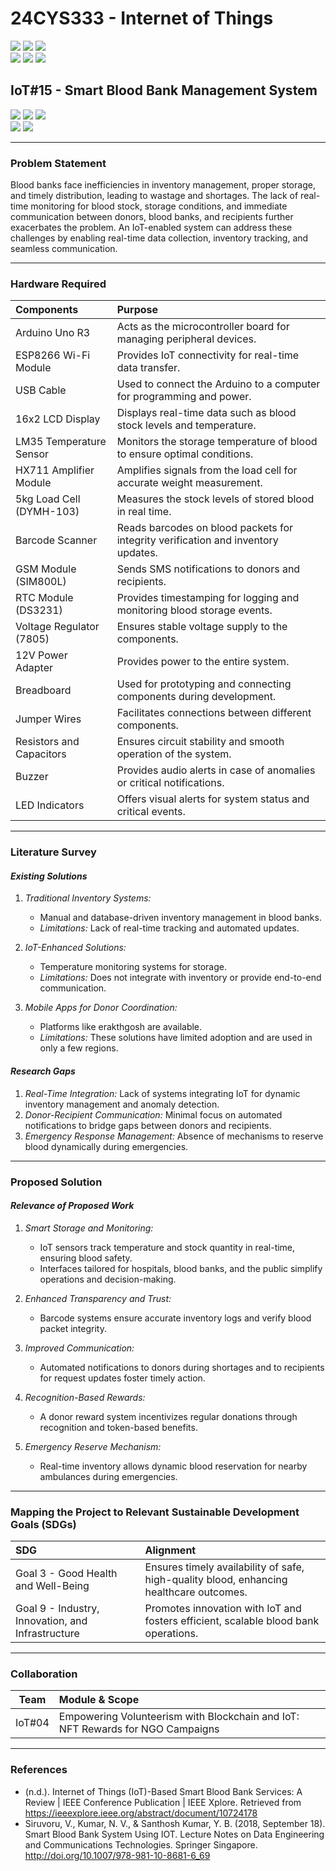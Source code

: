 # 24CYS333 - Internet of Things
![](https://img.shields.io/badge/Batch-22CYS-lightgreen) ![](https://img.shields.io/badge/UG-blue) ![](https://img.shields.io/badge/Subject-IoT-blue)
<br/>
![](https://img.shields.io/badge/Lecture-2-orange) ![](https://img.shields.io/badge/Practical-3-orange) ![](https://img.shields.io/badge/Credits-3-orange) <br/>

## IoT#15 - Smart Blood Bank Management System  
![](https://img.shields.io/badge/Member-vsatayasiddardha-gold) ![](https://img.shields.io/badge/Member-jeesh27-gold) ![](https://img.shields.io/badge/Member-Harshith1201-gold) <br/> 
![](https://img.shields.io/badge/SDG-3-darkgreen) ![](https://img.shields.io/badge/SDG-9-darkgreen)

---------------

### Problem Statement

Blood banks face inefficiencies in inventory management, proper storage, and timely distribution, leading to wastage and shortages. The lack of real-time monitoring for blood stock, storage conditions, and immediate communication between donors, blood banks, and recipients further exacerbates the problem. An IoT-enabled system can address these challenges by enabling real-time data collection, inventory tracking, and seamless communication.  

-----------

### Hardware Required  

| Components               | Purpose                                                                                         |  
|:-------------------------|:------------------------------------------------------------------------------------------------|  
| Arduino Uno R3           | Acts as the microcontroller board for managing peripheral devices.                              |  
| ESP8266 Wi-Fi Module     | Provides IoT connectivity for real-time data transfer.                                          |  
| USB Cable                | Used to connect the Arduino to a computer for programming and power.                            |  
| 16x2 LCD Display         | Displays real-time data such as blood stock levels and temperature.                             |  
| LM35 Temperature Sensor  | Monitors the storage temperature of blood to ensure optimal conditions.                         |  
| HX711 Amplifier Module   | Amplifies signals from the load cell for accurate weight measurement.                           |  
| 5kg Load Cell (DYMH-103) | Measures the stock levels of stored blood in real time.                                         |  
| Barcode Scanner          | Reads barcodes on blood packets for integrity verification and inventory updates.               |  
| GSM Module (SIM800L)     | Sends SMS notifications to donors and recipients.                                               |  
| RTC Module (DS3231)      | Provides timestamping for logging and monitoring blood storage events.                          |  
| Voltage Regulator (7805) | Ensures stable voltage supply to the components.                                                |  
| 12V Power Adapter        | Provides power to the entire system.                                                            |  
| Breadboard               | Used for prototyping and connecting components during development.                              |  
| Jumper Wires             | Facilitates connections between different components.                                           |  
| Resistors and Capacitors | Ensures circuit stability and smooth operation of the system.                                   |  
| Buzzer                   | Provides audio alerts in case of anomalies or critical notifications.                           |  
| LED Indicators           | Offers visual alerts for system status and critical events.                                     |  

-----------

### Literature Survey

#### *Existing Solutions*  
1. *Traditional Inventory Systems:*  
   - Manual and database-driven inventory management in blood banks.  
   - *Limitations:* Lack of real-time tracking and automated updates.  

2. *IoT-Enhanced Solutions:*  
   - Temperature monitoring systems for storage.  
   - *Limitations:* Does not integrate with inventory or provide end-to-end communication.  

3. *Mobile Apps for Donor Coordination:*  
   - Platforms like erakthgosh are available.  
   - *Limitations:* These solutions have limited adoption and are used in only a few regions.  

#### *Research Gaps*  
1. *Real-Time Integration:* Lack of systems integrating IoT for dynamic inventory management and anomaly detection.  
2. *Donor-Recipient Communication:* Minimal focus on automated notifications to bridge gaps between donors and recipients.  
3. *Emergency Response Management:* Absence of mechanisms to reserve blood dynamically during emergencies.  

------------------------------

### Proposed Solution  

#### *Relevance of Proposed Work*  

1. *Smart Storage and Monitoring:*  
   - IoT sensors track temperature and stock quantity in real-time, ensuring blood safety.  
   - Interfaces tailored for hospitals, blood banks, and the public simplify operations and decision-making.  

2. *Enhanced Transparency and Trust:*  
   - Barcode systems ensure accurate inventory logs and verify blood packet integrity.  

3. *Improved Communication:*  
   - Automated notifications to donors during shortages and to recipients for request updates foster timely action.  

4. *Recognition-Based Rewards:*  
   - A donor reward system incentivizes regular donations through recognition and token-based benefits.  

5. *Emergency Reserve Mechanism:*  
   - Real-time inventory allows dynamic blood reservation for nearby ambulances during emergencies.  

-------------------

### Mapping the Project to Relevant Sustainable Development Goals (SDGs)  


| SDG                                               | Alignment                                                                                          |  
|:--------------------------------------------------|:---------------------------------------------------------------------------------------------------|  
| Goal 3 - Good Health and Well-Being               | Ensures timely availability of safe, high-quality blood, enhancing healthcare outcomes.            |  
| Goal 9 - Industry, Innovation, and Infrastructure | Promotes innovation with IoT and fosters efficient, scalable blood bank operations.                |  

-------------------

### Collaboration  

| Team   | Module & Scope                                                                 |  
|:------:|:-------------------------------------------------------------------------------|  
| IoT#04 | Empowering Volunteerism with Blockchain and IoT: NFT Rewards for NGO Campaigns |  

---------------

### References  

- (n.d.). Internet of Things (IoT)-Based Smart Blood Bank Services: A Review | IEEE Conference Publication | IEEE Xplore. Retrieved from https://ieeexplore.ieee.org/abstract/document/10724178
- Siruvoru, V., Kumar, N. V., & Santhosh Kumar, Y. B. (2018, September 18). Smart Blood Bank System Using IOT. Lecture Notes on Data Engineering and Communications Technologies. Springer Singapore. http://doi.org/10.1007/978-981-10-8681-6_69

